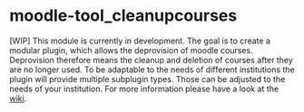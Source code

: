 # moodle-tool_cleanupcourses

[WIP] This module is currently in development.
The goal is to create a modular plugin, which allows the deprovision of moodle courses. 
Deprovision therefore means the cleanup and deletion of courses after they are no longer used.
To be adaptable to the needs of different institutions the plugin will provide multiple subplugin types.
Those can be adjusted to the needs of your institution.
For more information please have a look at the [wiki](https://github.com/learnweb/moodle-tool_cleanupcourses/wiki]).
